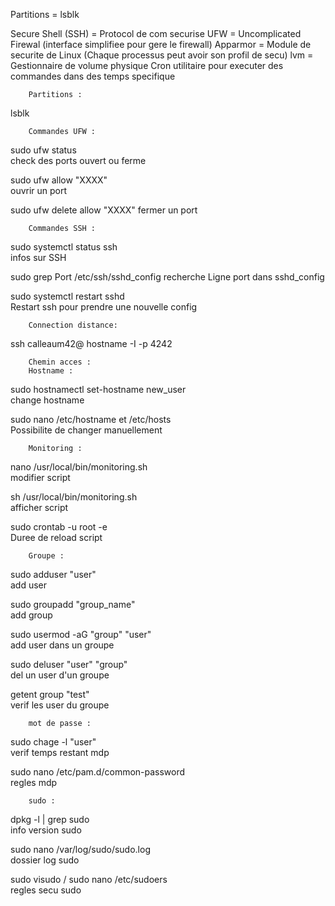Partitions = lsblk 

Secure Shell (SSH) = Protocol de com securise
UFW = Uncomplicated Firewal (interface simplifiee pour gere le firewall)
Apparmor = Module de securite de Linux (Chaque processus peut avoir son profil de secu)
lvm = Gestionnaire de volume physique
Cron utilitaire pour executer des commandes dans des temps specifique 

		Partitions :
lsblk

		Commandes UFW :
sudo ufw status				
check des ports ouvert ou ferme

sudo ufw allow "XXXX"			
ouvrir un port

sudo ufw delete allow "XXXX"
fermer un port

		Commandes SSH :
sudo systemctl status ssh		
infos sur SSH

sudo grep Port /etc/ssh/sshd_config	
recherche Ligne port dans sshd_config

sudo systemctl restart sshd            
Restart ssh pour prendre une nouvelle config

		Connection distance:
ssh calleaum42@ hostname -I -p 4242

		Chemin acces :	
		Hostname :
sudo hostnamectl set-hostname new_user	
change hostname

sudo nano /etc/hostname  et /etc/hosts	
Possibilite de changer manuellement
		
		Monitoring :
nano /usr/local/bin/monitoring.sh 	
modifier script

sh   /usr/local/bin/monitoring.sh 	
afficher script

sudo crontab -u root -e 		
Duree de reload script



		Groupe :
sudo adduser "user"			
add user

sudo groupadd "group_name"		
add group

sudo usermod -aG "group" "user"		
add user dans un groupe

sudo deluser "user" "group"		
del un user d'un groupe

getent group "test"			
verif les user du groupe


		mot de passe :
sudo chage -l "user"			
verif temps restant mdp

sudo nano /etc/pam.d/common-password	
regles mdp

		sudo :
dpkg -l | grep sudo			
info version sudo

sudo nano /var/log/sudo/sudo.log	
dossier log sudo

sudo visudo / sudo nano /etc/sudoers	
regles secu sudo




